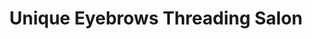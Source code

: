 ---
title: "Unique Eyebrows Threading Salon"
url: /boardman/unique-eyebrows-threading-salon/
shop: beauty
---